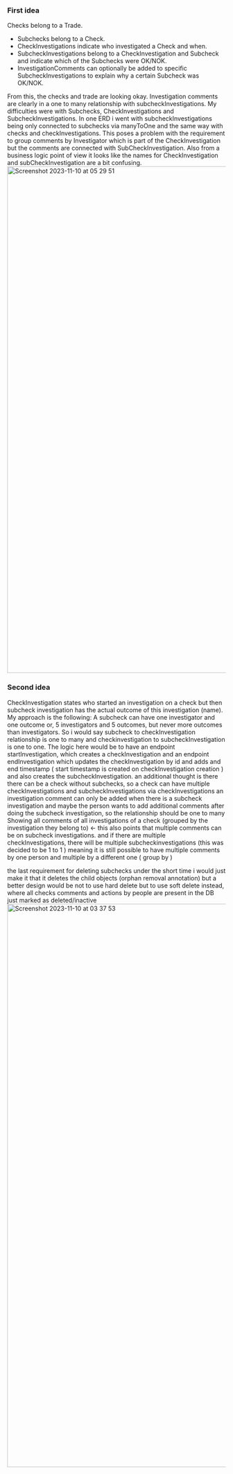 ### First idea

Checks belong to a Trade.
- Subchecks belong to a Check.
- CheckInvestigations indicate who investigated a Check and when.
- SubcheckInvestigations belong to a CheckInvestigation and Subcheck
and indicate which of the Subchecks were OK/NOK.
- InvestigationComments can optionally be added to specific
SubcheckInvestigations to explain why a certain Subcheck was OK/NOK.

From this, the checks and trade are looking okay. Investigation comments are clearly in a one to many relationship with subcheckInvestigations.
My difficulties were with Subchecks, CheckInvestigations and SubcheckInvestigations. 
In one ERD i went with subcheckInvestigations being only connected to subchecks via manyToOne and the same way with checks and checkInvestigations. This poses a problem with the requirement to group comments by Investigator which is part of the CheckInvestigation
but the comments are connected with SubCheckInvestigation. Also from a business logic point of view it looks like the names for CheckInvestigation and subCheckInvestigation are a bit confusing.
<img width="1169" alt="Screenshot 2023-11-10 at 05 29 51" src="https://github.com/NStankovikj/TradeCheck/assets/19278351/a4579193-ff98-4b08-8794-a4eeb24a36d9">

### Second idea

CheckInvestigation states who started an investigation on a check but then  subcheck investigation has the actual outcome of this investigation (name).
My approach is the following:
A subcheck can have one investigator and one outcome or, 5 investigators and 5 outcomes, but never
more outcomes than investigators. So i would say 
subcheck to checkInvestigation relationship is one to many 
and checkinvestigation to subcheckInvestigation is one to one. 
The logic here would be to have an endpoint
 startInvestigation, which creates a checkInvestigation 
and an endpoint endInvestigation which updates the checkInvestigation by id and adds and end timestamp ( start timestamp is created on checkInvestigation creation ) and also creates the subcheckInvestigation.
an additional thought is there there can be a check without subchecks, so a check can have multiple checkInvestigations and subcheckInvestigations via checkInvestigations
an investigation comment can only be added when there is a subcheck investigation
and maybe the person wants to add additional comments after doing the subcheck investigation, so the relationship should be one to many
Showing all comments of all investigations of a check (grouped by the investigation
they belong to) <- this also points that multiple comments can be on subcheck investigations. and if there are multiple checkInvestigations, there will be multiple subcheckinvestigations (this was decided to be 1 to 1 ) meaning it is still possible to have multiple comments by one person and multiple by a different one ( group by )

the last requirement for deleting subchecks under the short time i would just make it that it deletes the child objects (orphan removal annotation) but a better design would be not to use hard delete but to use soft delete instead, where all checks comments and actions by people are present in the DB just marked as deleted/inactive
<img width="1300" alt="Screenshot 2023-11-10 at 03 37 53" src="https://github.com/NStankovikj/TradeCheck/assets/19278351/41cd9ff5-9950-4d34-b7ec-edfa3fbdf4f1">

